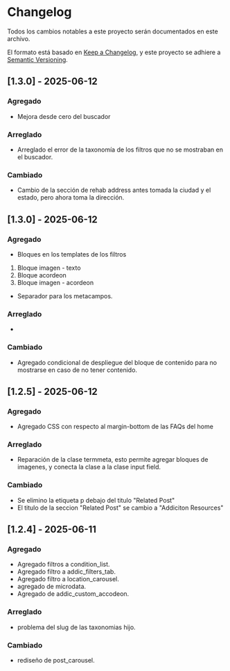 # Changelog

Todos los cambios notables a este proyecto serán documentados en este archivo.

El formato está basado en [Keep a Changelog](https://keepachangelog.com/en/1.0.0/),
y este proyecto se adhiere a [Semantic Versioning](https://semver.org/spec/v2.0.0.html).

## [1.3.0] - 2025-06-12

### Agregado

- Mejora desde cero del buscador

### Arreglado

- Arreglado el error de la taxonomía de los filtros que no se mostraban en el buscador.

### Cambiado

- Cambio de la sección de rehab address antes tomada la ciudad y el estado, pero ahora toma la dirección. 

## [1.3.0] - 2025-06-12

### Agregado

- Bloques en los templates de los filtros
1. Bloque imagen - texto
2. Bloque acordeon
3. Bloque imagen - acordeon  

- Separador para los metacampos. 

### Arreglado

- 

### Cambiado

- Agregado condicional de despliegue del bloque de contenido para no mostrarse en caso de no tener contenido. 


## [1.2.5] - 2025-06-12

### Agregado

- Agregado CSS con respecto al margin-bottom de las FAQs del home 

### Arreglado

- Reparación de la clase termmeta, esto permite agregar bloques de imagenes, y conecta la clase a la clase input field.

### Cambiado

- Se elimino la etiqueta p debajo del titulo  "Related Post"
- El titulo de la seccion  "Related Post" se cambio a  "Addiciton Resources" 


## [1.2.4] - 2025-06-11

### Agregado

- Agregado filtros a condition_list.
- Agregado filtro a addic_filters_tab.
- Agregado filtro a location_carousel.
- agregado de microdata.
- Agregado de addic_custom_accodeon.

### Arreglado

- problema del slug de las taxonomias hijo.

### Cambiado

- rediseño de post_carousel.